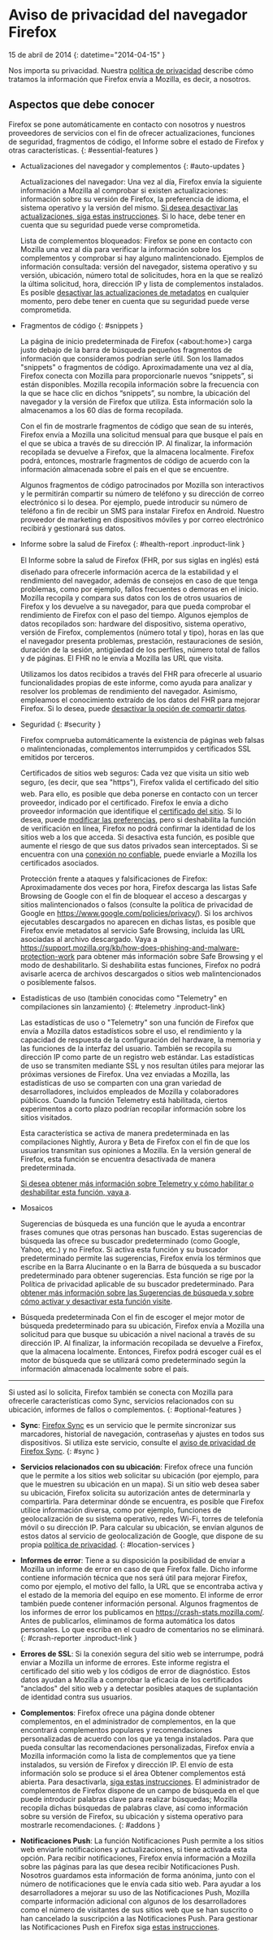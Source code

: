 # Aviso de privacidad del navegador Firefox

15 de abril de 2014
{: datetime="2014-04-15" }

Nos importa su privacidad. Nuestra [política de privacidad](https://www.mozilla.org/privacy/) describe cómo tratamos la información que Firefox envía a Mozilla, es decir, a nosotros.

## Aspectos que debe conocer

Firefox se pone automáticamente en contacto con nosotros y nuestros proveedores de servicios con el fin de ofrecer actualizaciones, funciones de seguridad, fragmentos de código, el Informe sobre el estado de Firefox y otras características. 
{: #essential-features }

* Actualizaciones del navegador y complementos
  {: #auto-updates }

	Actualizaciones del navegador: Una vez al día, Firefox envía la siguiente información a Mozilla al comprobar si existen actualizaciones: información sobre su versión de Firefox, la preferencia de idioma, el sistema operativo y la versión del mismo. [Si desea desactivar las actualizaciones, siga estas instrucciones](https://support.mozilla.org/kb/how-stop-firefox-automatically-making-connections#w_auto-update-checking). Si lo hace, debe tener en cuenta que su seguridad puede verse comprometida.

	Lista de complementos bloqueados: Firefox se pone en contacto con Mozilla una vez al día para verificar la información sobre los complementos y comprobar si hay alguno malintencionado. Ejemplos de información consultada: versión del navegador, sistema operativo y su versión, ubicación, número total de solicitudes, hora en la que se realizó la última solicitud, hora, dirección IP y lista de complementos instalados. Es posible [desactivar las actualizaciones de metadatos](https://blog.mozilla.org/addons/how-to-opt-out-of-add-on-metadata-updates/) en cualquier momento, pero debe tener en cuenta que su seguridad puede verse comprometida.

* Fragmentos de código
  {: #snippets }

	La página de inicio predeterminada de Firefox (&lt;about:home&gt;) carga justo debajo de la barra de búsqueda pequeños fragmentos de información que consideramos podrían serle útil. Son los llamados "snippets" o fragmentos de código. Aproximadamente una vez al día, Firefox conecta con Mozilla para proporcionarle nuevos “snippets”, si están disponibles. Mozilla recopila información sobre la frecuencia con la que se hace clic en dichos “snippets”, su nombre, la ubicación del navegador y la versión de Firefox que utiliza. Esta información solo la almacenamos a los 60 días de forma recopilada.

	Con el fin de mostrarle fragmentos de código que sean de su interés, Firefox envía a Mozilla una solicitud mensual para que busque el país en el que se ubica a través de su dirección IP. Al finalizar, la información recopilada se devuelve a Firefox, que la almacena localmente. Firefox podrá, entonces, mostrarle fragmentos de código de acuerdo con la información almacenada sobre el país en el que se encuentre.
	
	Algunos fragmentos de código patrocinados por Mozilla son interactivos y le permitirán compartir su número de teléfono y su dirección de correo electrónico si lo desea. Por ejemplo, puede introducir su número de teléfono a fin de recibir un SMS para instalar Firefox en Android. Nuestro proveedor de marketing en dispositivos móviles y por correo electrónico recibirá y gestionará sus datos.

* Informe sobre la salud de Firefox
  {: #health-report .inproduct-link } 

	El Informe sobre la salud de Firefox (FHR, por sus siglas en inglés) está diseñado para ofrecerle información acerca de la estabilidad y el rendimiento del navegador, además de consejos en caso de que tenga problemas, como por ejemplo, fallos frecuentes o demoras en el inicio. Mozilla recopila y compara sus datos con los de otros usuarios de Firefox y los devuelve a su navegador, para que pueda comprobar el rendimiento de Firefox con el paso del tiempo. Algunos ejemplos de datos recopilados son: hardware del dispositivo, sistema operativo, versión de Firefox, complementos (número total y tipo), horas en las que el navegador presenta problemas, prestación, restauraciones de sesión, duración de la sesión, antigüedad de los perfiles, número total de fallos y de páginas. El FHR no le envía a Mozilla las URL que visita.

	Utilizamos los datos recibidos a través del FHR para ofrecerle al usuario funcionalidades propias de este informe, como ayuda para analizar y resolver los problemas de rendimiento del navegador. Asimismo, empleamos el conocimiento extraído de los datos del FHR para mejorar Firefox. Si lo desea, puede [desactivar la opción de compartir datos](https://support.mozilla.org/kb/firefox-health-report-understand-your-browser-perf#w_how-to-turn-data-sharing-on-or-off).

* Seguridad
  {: #security }

	Firefox comprueba automáticamente la existencia de páginas web falsas o malintencionadas, complementos interrumpidos y certificados SSL emitidos por terceros.

	Certificados de sitios web seguros: Cada vez que visita un sitio web seguro, (es decir, que sea "https"), Firefox valida el certificado del sitio web. Para ello, es posible que deba ponerse en contacto con un tercer proveedor, indicado por el certificado. Firefox le envía a dicho proveedor información que identifique el [certificado del sitio](https://support.mozilla.org/kb/secure-website-certificate). Si lo desea, puede [modificar las preferencias](https://support.mozilla.org/kb/advanced-settings-browsing-network-updates-encryption#w_certificates-tab), pero si deshabilita la función de verificación en línea, Firefox no podrá confirmar la identidad de los sitios web a los que acceda. Si desactiva esta función, es posible que aumente el riesgo de que sus datos privados sean interceptados. Si se encuentra con una [conexión no confiable](https://support.mozilla.org/kb/connection-untrusted-error-message), puede enviarle a Mozilla los certificados asociados.

	Protección frente a ataques y falsificaciones de Firefox: Aproximadamente dos veces por hora, Firefox descarga las listas Safe Browsing de Google con el fin de bloquear el acceso a descargas y sitios malintencionados o falsos (consulte la política de privacidad de Google en <https://www.google.com/policies/privacy/>). Si los archivos ejecutables descargados no aparecen en dichas listas, es posible que Firefox envíe metadatos al servicio Safe Browsing, incluida las URL asociadas al archivo descargado. Vaya a <https://support.mozilla.org/kb/how-does-phishing-and-malware-protection-work> para obtener más información sobre Safe Browsing y el modo de deshabilitarlo. Si deshabilita estas funciones, Firefox no podrá avisarle acerca de archivos descargados o sitios web malintencionados o posiblemente falsos.

* Estadísticas de uso (también conocidas como "Telemetry" en compilaciones sin lanzamiento)
  {: #telemetry .inproduct-link}

	Las estadísticas de uso o "Telemetry" son una función de Firefox que envía a Mozilla datos estadísticos sobre el uso, el rendimiento y la capacidad de respuesta de la configuración del hardware, la memoria y las funciones de la interfaz del usuario. También se recopila su dirección IP como parte de un registro web estándar. Las estadísticas de uso se transmiten mediante SSL y nos resultan útiles para mejorar las próximas versiones de Firefox. Una vez enviadas a Mozilla, las estadísticas de uso se comparten con una gran variedad de desarrolladores, incluidos empleados de Mozilla y colaboradores públicos. Cuando la función Telemetry está habilitada, ciertos experimentos a corto plazo podrían recopilar información sobre los sitios visitados.

	Esta característica se activa de manera predeterminada en las compilaciones Nightly, Aurora y Beta de Firefox con el fin de que los usuarios transmitan sus opiniones a Mozilla. En la versión general de Firefox, esta función se encuentra desactivada de manera predeterminada.

	[Si desea obtener más información sobre Telemetry y cómo habilitar o deshabilitar esta función, vaya a](https://support.mozilla.org/kb/send-performance-data-improve-firefox). 

* Mosaicos

	Sugerencias de búsqueda es una función que le ayuda a encontrar frases comunes que otras personas han buscado. Estas sugerencias de búsqueda las ofrece su buscador predeterminado (como Google, Yahoo, etc.) y no Firefox. Si activa esta función y su buscador predeterminado permite las sugerencias, Firefox envía los términos que escribe en la Barra Alucinante o en la Barra de búsqueda a su buscador predeterminado para obtener sugerencias. Esta función se rige por la Política de privacidad aplicable de su buscador predeterminado.  Para [obtener más información sobre las Sugerencias de búsqueda y sobre cómo activar y desactivar esta función visite](https://support.mozilla.org/kb/use-popular-search-suggestions-firefox-search-bar).
	
* Búsqueda predeterminada
	Con el fin de escoger el mejor motor de búsqueda predeterminado para su ubicación, Firefox envía a Mozilla una solicitud para que busque su ubicación a nivel nacional a través de su dirección IP. Al finalizar, la información recopilada se devuelve a Firefox, que la almacena localmente. Entonces, Firefox podrá escoger cuál es el motor de búsqueda que se utilizará como predeterminado según la información almacenada localmente sobre el país.

---------------------------------------

Si usted así lo solicita, Firefox también se conecta con Mozilla para ofrecerle características como Sync, servicios relacionados con su ubicación, informes de fallos o complementos.
{: #optional-features }

* **Sync**: [Firefox Sync](https://www.mozilla.org/firefox/sync/) es un servicio que le permite sincronizar sus marcadores, historial de navegación, contraseñas y ajustes en todos sus dispositivos. Si utiliza este servicio, consulte el [aviso de privacidad de Firefox Sync](https://accounts.firefox.com/legal/privacy).
{: #sync }

* **Servicios relacionados con su ubicación**: Firefox ofrece una función que le permite a los sitios web solicitar su ubicación (por ejemplo, para que le muestren su ubicación en un mapa). Si un sitio web desea saber su ubicación, Firefox solicita su autorización antes de determinarla y compartirla. Para determinar dónde se encuentra, es posible que Firefox utilice información diversa, como por ejemplo, funciones de geolocalización de su sistema operativo, redes Wi-Fi, torres de telefonía móvil o su dirección IP. Para calcular su ubicación, se envían algunos de estos datos al servicio de geolocalización de Google, que dispone de su propia [política de privacidad](https://www.google.com/privacy/lsf.html).
{: #location-services }

* **Informes de error**: Tiene a su disposición la posibilidad de enviar a Mozilla un informe de error en caso de que Firefox falle. Dicho informe contiene información técnica que nos será útil para mejorar Firefox, como por ejemplo, el motivo del fallo, la URL que se encontraba activa y el estado de la memoria del equipo en ese momento. El informe de error también puede contener información personal. Algunos fragmentos de los informes de error los publicamos en <https://crash-stats.mozilla.com/>. Antes de publicarlos, eliminamos de forma automática los datos personales. Lo que escriba en el cuadro de comentarios no se eliminará.
{: #crash-reporter .inproduct-link }

* **Errores de SSL**: Si la conexión segura del sitio web se interrumpe, podrá enviar a Mozilla un informe de errores. Este informe registra el certificado del sitio web y los códigos de error de diagnóstico. Estos datos ayudan a Mozilla a comprobar la eficacia de los certificados "anclados" del sitio web y a detectar posibles ataques de suplantación de identidad contra sus usuarios.

* **Complementos**: Firefox ofrece una página donde obtener complementos, en el administrador de complementos, en la que encontrará complementos populares y recomendaciones personalizadas de acuerdo con los que ya tenga instalados. Para que pueda consultar las recomendaciones personalizadas, Firefox envía a Mozilla información como la lista de complementos que ya tiene instalados, su versión de Firefox y dirección IP. El envío de esta información solo se produce si el área Obtener complementos está abierta. Para desactivarla, [siga estas instrucciones](https://blog.mozilla.org/addons/how-to-opt-out-of-add-on-metadata-updates/). El administrador de complementos de Firefox dispone de un campo de búsqueda en el que puede introducir palabras clave para realizar búsquedas; Mozilla recopila dichas búsquedas de palabras clave, así como información sobre su versión de Firefox, su ubicación y sistema operativo para mostrarle recomendaciones.
{: #addons }

* **Notificaciones Push**: La función Notificaciones Push permite a los sitios web enviarle notificaciones y actualizaciones, si tiene activada esta opción. Para recibir notificaciones, Firefox envía información a Mozilla sobre las páginas para las que desea recibir Notificaciones Push.  Nosotros guardamos esta información de forma anónima, junto con el número de notificaciones que le envía cada sitio web. Para ayudar a los desarrolladores a mejorar su uso de las Notificaciones Push, Mozilla comparte información adicional con algunos de los desarrolladores como el número de visitantes de sus sitios web que se han suscrito o han cancelado la suscripción a las Notificaciones Push. Para gestionar las Notificaciones Push en Firefox siga [estas instrucciones](https://support.mozilla.org/kb/push-notifications-firefox). 
